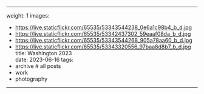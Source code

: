 
---
weight: 1
images:
- https://live.staticflickr.com/65535/53343544238_0e6a1c98b4_b_d.jpg
- https://live.staticflickr.com/65535/53342437302_59eaaf08da_b_d.jpg
- https://live.staticflickr.com/65535/53343544268_905a78aa60_b_d.jpg
- https://live.staticflickr.com/65535/53343320556_97baa8d8b7_b_d.jpg
title: Washington 2023  
date: 2023-06-16
tags:
- archive # all posts
- work
- photography
---

